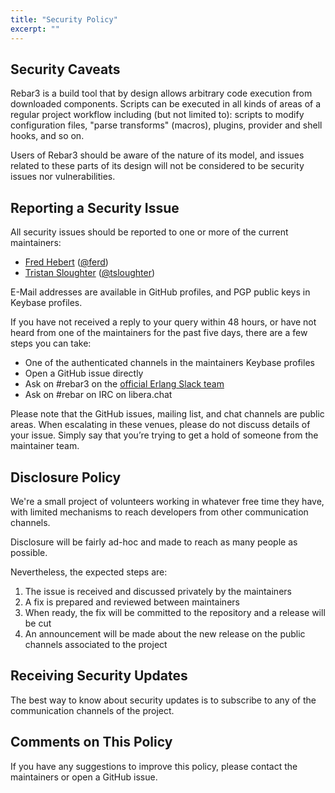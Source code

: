 ```yaml
---
title: "Security Policy"
excerpt: ""
---
```

## Security Caveats

Rebar3 is a build tool that by design allows arbitrary code execution from downloaded components. Scripts can be executed in all kinds of areas of a regular project workflow including (but not limited to): scripts to modify configuration files, "parse transforms" (macros), plugins, provider and shell hooks, and so on.

Users of Rebar3 should be aware of the nature of its model, and issues related to these parts of its design will not be considered to be security issues nor vulnerabilities.

## Reporting a Security Issue

All security issues should be reported to one or more of the current maintainers:

- [Fred Hebert](https://keybase.io/mononcqc) ([@ferd](https://github.com/ferd/))
- [Tristan Sloughter](https://keybase.io/tsloughter) ([@tsloughter](https://github.com/tsloughter/))

E-Mail addresses are available in GitHub profiles, and PGP public keys in Keybase profiles.

If you have not received a reply to your query within 48 hours, or have not heard from one of the maintainers for the past five days, there are a few steps you can take:

- One of the authenticated channels in the maintainers Keybase profiles
- Open a GitHub issue directly
- Ask on #rebar3 on the [official Erlang Slack team](https://erlef.org/slack-invite/erlanger)
- Ask on #rebar on IRC on libera.chat

Please note that the GitHub issues, mailing list, and chat channels are public areas. When escalating in these venues, please do not discuss details of your issue. Simply say that you’re trying to get a hold of someone from the maintainer team.

## Disclosure Policy

We're a small project of volunteers working in whatever free time they have, with limited mechanisms to reach developers from other communication channels.

Disclosure will be fairly ad-hoc and made to reach as many people as possible.

Nevertheless, the expected steps are:

1. The issue is received and discussed privately by the maintainers
2. A fix is prepared and reviewed between maintainers
3. When ready, the fix will be committed to the repository and a release will be cut
4. An announcement will be made about the new release on the public channels associated to the project

## Receiving Security Updates

The best way to know about security updates is to subscribe to any of the communication channels of the project.

## Comments on This Policy

If you have any suggestions to improve this policy, please contact the maintainers or open a GitHub issue.

